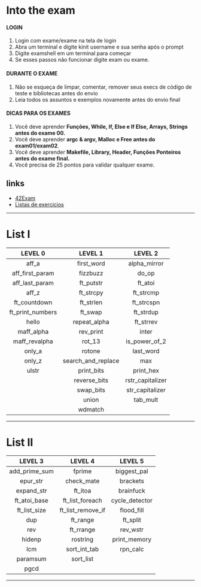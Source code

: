 # Into the exam

#### LOGIN
1. Login com exame/exame na tela de login
2. Abra um terminal e digite kinit username e sua senha após o prompt
3. Digite examshell em um terminal para começar
4. Se esses passos não funcionar digite exam ou exame.

#### DURANTE O EXAME
1. Não se esqueça de limpar, comentar, remover seus execs de código de teste e bibliotecas antes do envio
3. Leia todos os assuntos e exemplos novamente antes do envio final

#### DICAS PARA OS EXAMES
1. Você deve aprender **Funções, While, If, Else e If Else, Arrays, Strings antes do exame 00.**
2. Você deve aprender **argc & argv, Malloc e Free antes do exam01/exam02**.
3. Você deve aprender **Makefile, Library, Header, Funções Ponteiros antes do exame final.**
4. Você precisa de 25 pontos para validar qualquer exame.

## links
- [42Exam](https://github.com/jcluzet/42_EXAM)
- [Listas de exercicios](http://nigal.freeshell.org/42/exam-review.php)
___

# List I
LEVEL 0 | LEVEL 1 | LEVEL 2 |
:---: | :---: | :---: |
aff_a | 	first_word | 	alpha_mirror |
aff_first_param | 	fizzbuzz | 	do_op |
aff_last_param | 	ft_putstr | 	ft_atoi |
aff_z | 	ft_strcpy | 	ft_strcmp |
ft_countdown | 	ft_strlen | 	ft_strcspn |
ft_print_numbers | 	ft_swap | 	ft_strdup |
hello | 	repeat_alpha | 	ft_strrev |
maff_alpha | 	rev_print | 	inter |
maff_revalpha | 	rot_13 | 	is_power_of_2 |
only_a | 	rotone | 	last_word |
only_z | 	search_and_replace | 	max |
| 	ulstr | 	print_bits | 	print_hex |
| 	| 	reverse_bits | 	rstr_capitalizer |
| 	| 	swap_bits | 	str_capitalizer |
| 	| 	union | 	tab_mult |
| 	| 	wdmatch | 	|

___

# List II

LEVEL 3 | LEVEL 4 | LEVEL 5
 :---: | :---: | :---:
add_prime_sum | 	fprime | 	biggest_pal |
epur_str | 	check_mate | 	brackets |
expand_str | 	ft_itoa | 	brainfuck |
ft_atoi_base | 	ft_list_foreach | 	cycle_detector |
ft_list_size | 	ft_list_remove_if | 	flood_fill |
dup | 	ft_range | 	ft_split | 	ft_itoa_base |
rev | 	ft_rrange | 	rev_wstr | 	options |
hidenp | 	rostring | 	print_memory |
lcm | 	sort_int_tab | 	rpn_calc |
paramsum | 	sort_list | 	|
pgcd | 	| 	|
___
